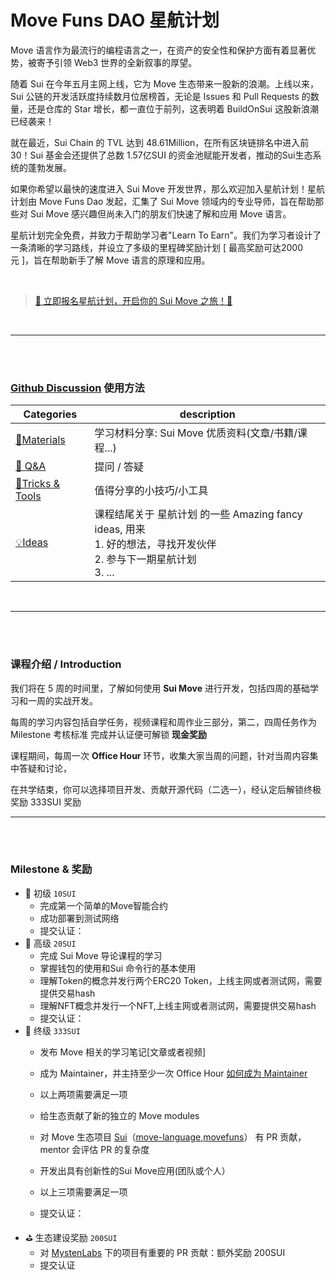 # Move Funs DAO 星航计划

Move 语言作为最流行的编程语言之一，在资产的安全性和保护方面有着显著优势，被寄予引领 Web3 世界的全新叙事的厚望。

随着 Sui 在今年五月主网上线，它为 Move 生态带来一股新的浪潮。上线以来，Sui 公链的开发活跃度持续数月位居榜首，无论是 Issues 和 Pull Requests 的数量，还是仓库的 Star 增长，都一直位于前列，这表明着 BuildOnSui 这股新浪潮已经袭来！

就在最近，Sui Chain 的 TVL 达到 48.61Million，在所有区块链排名中进入前30！Sui 基金会还提供了总数 1.57亿SUI 的资金池赋能开发者，推动的Sui生态系统的蓬勃发展。

如果你希望以最快的速度进入 Sui Move 开发世界，那么欢迎加入星航计划！星航计划由 Move Funs Dao 发起，汇集了 Sui Move 领域内的专业导师，旨在帮助那些对 Sui Move 感兴趣但尚未入门的朋友们快速了解和应用 Move 语言。

星航计划完全免费，并致力于帮助学习者"Learn To Earn"。我们为学习者设计了一条清晰的学习路线，并设立了多级的里程碑奖励计划 [ 最高奖励可达2000元 ]，旨在帮助新手了解 Move 语言的原理和应用。

<br />

>  [🚀 立即报名星航计划，开启你的 Sui Move 之旅！🚀](https://forms.gle/QPA4BbeiBtKhzLP38)
<br />

---

<br />
<br />

### [Github Discussion](https://github.com/movefuns/SuiStartrek/discussions) 使用方法

| Categories                                                   | description                                                  |
| ------------------------------------------------------------ | ------------------------------------------------------------ |
| [🍪Materials](https://github.com/movefuns/SuiStartrek/discussions/categories/materials) | 学习材料分享:  Sui Move 优质资料(文章/书籍/课程...)    |
| [🙏 Q&A](https://github.com/movefuns/SuiStartrek/discussions/categories/q-a) | 提问 / 答疑                                                  |
| [🔧Tricks & Tools](https://github.com/movefuns/SuiStartrek/discussions/categories/tricks-tools) | 值得分享的小技巧/小工具<br /> |
| [💡Ideas](https://github.com/movefuns/SuiStartrek/discussions/categories/ideas) | 课程结尾关于 星航计划 的一些 Amazing fancy ideas, 用来<br />1. 好的想法，寻找开发伙伴 <br />2. 参与下一期星航计划 <br />3. ... |

<br />

---

<br />
<br />

### 课程介绍 / Introduction

我们将在 5 周的时间里，了解如何使用 **Sui Move** 进行开发，包括四周的基础学习和一周的实战开发。

每周的学习内容包括自学任务，视频课程和周作业三部分，第二，四周任务作为 Milestone 考核标准 完成并认证便可解锁 **现金奖励**

课程期间，每周一次 **Office Hour** 环节，收集大家当周的问题，针对当周内容集中答疑和讨论，

在共学结束，你可以选择项目开发、贡献开源代码（二选一），经认定后解锁终极奖励 333SUI 奖励
<br />

---

<br />
<br />

### Milestone & 奖励

- 🥉 初级 `10SUI`
  - 完成第一个简单的Move智能合约
  - 成功部署到测试网络
  - 提交认证：
- 🥈 高级 `20SUI`
  - 完成 Sui Move 导论课程的学习
  - 掌握钱包的使用和Sui 命令行的基本使用
  - 理解Token的概念并发行两个ERC20 Token，上线主网或者测试网，需要提供交易hash
  - 理解NFT概念并发行一个NFT,上线主网或者测试网，需要提供交易hash
  - 提交认证：
- 🏅 终级 `333SUI`
  - 发布 Move 相关的学习笔记[文章或者视频]
  - 成为 Maintainer，并主持至少一次 Office Hour [如何成为 Maintainer](https://www.notion.so/Maintainer-629b476e32d84f7da9faaeef40b3e259?pvs=21)
  - 以上两项需要满足一项

  - 给生态贡献了新的独立的 Move modules
  - 对 Move 生态项目 [Sui](https://github.com/MystenLabs/sui)（[move-language](https://github.com/move-language),[movefuns](https://github.com/movefuns)） 有 PR 贡献，mentor 会评估 PR 的复杂度
  - 开发出具有创新性的Sui Move应用(团队或个人）
  - 以上三项需要满足一项
  - 提交认证：
- ⛳ 生态建设奖励 `200SUI`
  - 对 [MystenLabs](https://github.com/MystenLabs) 下的项目有重要的 PR 贡献：额外奖励 200SUI
  - 提交认证
